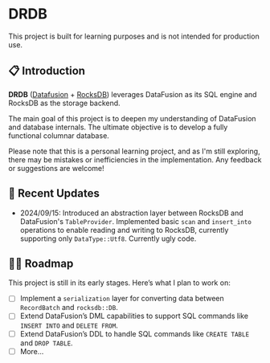 # DRDB

This project is built for learning purposes and is not intended for production use.

## 📋 Introduction

**DRDB** ([Datafusion](https://github.com/apache/datafusion) + [RocksDB](https://github.com/rust-rocksdb/rust-rocksdb))  leverages DataFusion as its SQL engine and RocksDB as the storage backend.

The main goal of this project is to deepen my understanding of DataFusion and database internals. The ultimate objective is to develop a fully functional columnar database.

Please note that this is a personal learning project, and as I'm still exploring, there may be mistakes or inefficiencies in the implementation. Any feedback or suggestions are welcome!

## 📅 Recent Updates

- 2024/09/15: Introduced an abstraction layer between RocksDB and DataFusion's `TableProvider`. Implemented basic `scan` and `insert_into` operations to enable reading and writing to RocksDB, currently supporting only `DataType::Utf8`. Currently ugly code.

## 👨‍💻 Roadmap

This project is still in its early stages. Here’s what I plan to work on:

- [ ] Implement a `serialization` layer for converting data between `RecordBatch` and `rocksdb::DB`.
- [ ] Extend DataFusion’s DML capabilities to support SQL commands like `INSERT INTO` and `DELETE FROM`.
- [ ] Extend DataFusion’s DDL to handle SQL commands like `CREATE TABLE` and `DROP TABLE`.
- [ ] More...
